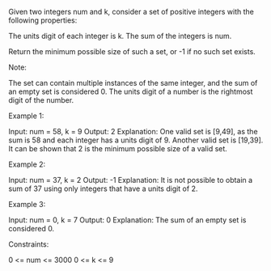 Given two integers num and k, consider a set of positive integers with the
following properties:


The units digit of each integer is k.
The sum of the integers is num.


Return the minimum possible size of such a set, or -1 if no such set exists.

Note:


The set can contain multiple instances of the same integer, and the sum of an
empty set is considered 0.
The units digit of a number is the rightmost digit of the number.



Example 1:


Input: num = 58, k = 9
Output: 2
Explanation:
One valid set is [9,49], as the sum is 58 and each integer has a units digit
of 9.
Another valid set is [19,39].
It can be shown that 2 is the minimum possible size of a valid set.


Example 2:


Input: num = 37, k = 2
Output: -1
Explanation: It is not possible to obtain a sum of 37 using only integers
that have a units digit of 2.


Example 3:


Input: num = 0, k = 7
Output: 0
Explanation: The sum of an empty set is considered 0.



Constraints:


0 <= num <= 3000
0 <= k <= 9




